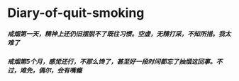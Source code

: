 # Diary-of-quit-smoking
  ##### 戒烟第一天，精神上还仍旧摆脱不了既往习惯。空虚，无精打采，不知所措。我太难了
  ##### 戒烟第5个月，感觉还行，不那么馋了，甚至好一段时间都忘了抽烟这回事。不过，难免，偶尔，会有嘴瘾
